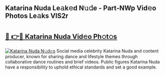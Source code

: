 ## Katarina Nuda Le𝚊k𝚎d N𝚞𝚍e - Part-NWp Vid𝚎o Photos Le𝚊ks VlS2r

# <h2><a href="http://fbeika.evod.top/?m=Katarina+Nuda">🔗 👉🔴 Katarina Nuda Vid𝚎o Ph𝚘t𝚘s</a></h2>

[![Katarina Nuda N𝚞d𝚎s](https://i.imgur.com/8V9OHl7.gif)](http://fbeika.evod.top/?m=Katarina+Nuda)
Social media celebrity Katarina Nuda and content producer, known for sharing dance and lifestyle themes through collaborative dance routines and brief videos. Public figures Katarina Nuda have a responsibility to uphold ethical standards and set a good example. 
